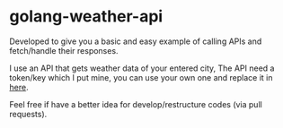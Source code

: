 # golang-weather-api

Developed to give you a basic and easy example of 
calling APIs and fetch/handle their responses.

I use an API that gets weather data of your entered city,
The API need a token/key which I put mine, you can use your own one and replace it in [here](./config/wheather_data.go).

Feel free if have a better idea for develop/restructure codes (via pull requests). 